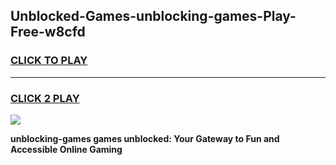 
## Unblocked-Games-unblocking-games-Play-Free-w8cfd
<h3>
<a href="https://premium76.site?title=unblocking-games&ref=10A">CLICK TO PLAY</a></h3>
<hr>

<h3>
<a href="https://premium76.site?title=unblocking-games&ref=10A">CLICK 2 PLAY</a>
  
</h3>

<a href="https://premium76.site?title=unblocking-games&ref=10A"><img src="https://clearcache.store/games.png"></a>


**unblocking-games games unblocked: Your Gateway to Fun and Accessible Online Gaming**
